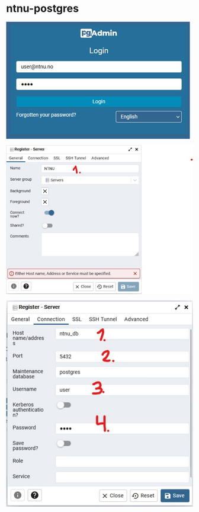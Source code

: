 # ntnu-postgres

![PgAdmin4 login](docs/images/pgadmlogin.jpg)

![Database registration 1](docs/images/pgreg1.jpg)

![Database registration 2](docs/images/pgreg2.jpg)
